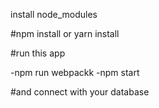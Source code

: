 
install node_modules 

#npm install or yarn install


#run this app

-npm run webpackk
-npm start 

#and connect with your database 